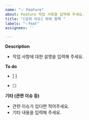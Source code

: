 ```yaml
---
name: "✅ Feature"
about: Feature 작업 사항을 입력해 주세요.
title: "[상위 이슈] 하위 항목 "
labels: "✨feat"
assignees: ''

---
```


**Description**
- 작업 사항에 대한 설명을 입력해 주세요.

**To do**
- [ ] 
- [ ] 

**기타 (관련 이슈 등)**
- 관련 이슈가 있다면 적어주세요.
- 기타 내용을 입력해 주세요.
